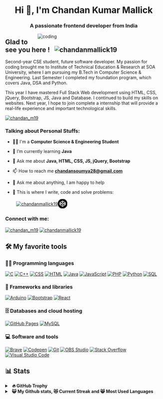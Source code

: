 <!-- ![logo](https://github.com/chandanmallick19/chandanmallick19/blob/main/header.png) -->
<h1 align="center">Hi 👋, I'm Chandan Kumar Mallick</h1>
<h3 align="center">A passionate frontend developer from India</h3>
<img align="right" alt="coding" width="400" src="https://i.pinimg.com/originals/e8/f4/53/e8f453469a3ec97ecd354df465d73913.gif">

## Glad to see you here ! &nbsp;&nbsp;<img src="https://komarev.com/ghpvc/?username=chandanmallick19&label=Profile%20views&color=0e75b6&style=flat" alt="chandanmallick19" />

Second-year CSE student, future software developer. My passion for coding brought me to Institute of Technical Education & Research at SOA University, where I am pursuing my B.Tech in Computer Science & Engineering. Last Semester I completed my foundation program, which covers Java, DSA and Python.

This year I have mastered Full Stack Web development using HTML, CSS, jQuery, Bootstrap, JS, Java and Database. I continued to build my skills on websites. Next year, I hope to join complete a internship that will provide a real-life experience and important technological skills.

<p align="left"> <a href="https://twitter.com/chandan_m19" target="blank"><img src="https://img.shields.io/twitter/follow/chandan_m19?logo=twitter&style=for-the-badge" alt="chandan_m19" /></a> </p>

### Talking about Personal Stuffs:
- 👨‍🎓 I'm a **Computer Science & Engineering Student**

- 🌱 I’m currently learning **Java**

- 💬 Ask me about **Java, HTML, CSS, JS, jQuery, Bootstrap**

- 📫 How to reach me **chandansoumya28@gmail.com**

- 💬 Ask me about anything, I am happy to help

- 💪 This is where I write, code and solve problems:

&nbsp;&nbsp;&nbsp;&nbsp;&nbsp;&nbsp;&nbsp;&nbsp;
<a href="https://github.com/chandanmallick19" target="_blank"><img align="center" src="https://raw.githubusercontent.com/rahuldkjain/github-profile-readme-generator/master/src/images/icons/Social/github.svg" alt="chandanmallick19" height="30" width="40" /></a><a href="https://codepen.io/chandan19" target="_blank"><img align="center" src="https://github.com/chandanmallick19/chandanmallick19/blob/main/codepan.jpg" alt="https://codepen.io/chandan19" height="30" width="30" /></a>

<h3 align="left">Connect with me:</h3>
<a href="https://twitter.com/chandan_m19" target="blank"><img align="center" src="https://raw.githubusercontent.com/rahuldkjain/github-profile-readme-generator/master/src/images/icons/Social/twitter.svg" alt="chandan_m19" height="30" width="40" /></a>
<a href="https://linkedin.com/in/chandanmallick19" target="blank"><img align="center" src="https://raw.githubusercontent.com/rahuldkjain/github-profile-readme-generator/master/src/images/icons/Social/linked-in-alt.svg" alt="chandanmallick19" height="30" width="40" /></a>
</p>

## 🛠️ My favorite tools

### 👨‍💻 Programming languages
<p>
    <a href="#"><img alt="C" src="https://custom-icon-badges.herokuapp.com/badge/C-03599C.svg?logo=c-in-hexagon&logoColor=white"></a>
    <a href="#"><img alt="C++" src="https://custom-icon-badges.herokuapp.com/badge/C++-9C033A.svg?logo=cpp2&logoColor=white"></a>
    <a href="#"><img alt="CSS" src="https://img.shields.io/badge/CSS-1572B6.svg?logo=css3&logoColor=white"></a>
    <a href="#"><img alt="HTML" src="https://img.shields.io/badge/HTML-E34F26.svg?logo=html5&logoColor=white"></a>
    <a href="#"><img alt="Java" src="https://img.shields.io/badge/Java-007396.svg?logo=java&logoColor=white"></a>
    <a href="#"><img alt="JavaScript" src="https://img.shields.io/badge/JavaScript-F7DF1E.svg?logo=javascript&logoColor=black"></a>
    <a href="#"><img alt="PHP" src="https://img.shields.io/badge/PHP-777BB4.svg?logo=php&logoColor=white"></a>
    <a href="#"><img alt="Python" src="https://img.shields.io/badge/Python-14354C.svg?logo=python&logoColor=white"></a>
    <a href="#"><img alt="SQL" src="https://custom-icon-badges.herokuapp.com/badge/SQL-025E8C.svg?logo=database&logoColor=white"></a>
</p>

### 🧰 Frameworks and libraries

<p>
    <a href="#"><img alt="Arduino" src="https://img.shields.io/badge/-Arduino-00979D?logo=Arduino&logoColor=white"></a>
    <a href="#"><img alt="Bootstrap" src="https://img.shields.io/badge/Bootstrap-7952B3.svg?logo=bootstrap&logoColor=white"></a>
    <a href="#"><img alt="React" src="https://img.shields.io/badge/React-20232a.svg?logo=react&logoColor=%2361DAFB"></a>
</p>

### 🗄️ Databases and cloud hosting

<p>
    <a href="#"><img alt="GitHub Pages" src="https://img.shields.io/badge/GitHub%20Pages-327FC7.svg?logo=github&logoColor=white"></a>
    <a href="#"><img alt="MySQL" src="https://img.shields.io/badge/MySQL-00f.svg?logo=mysql&logoColor=white"></a>
</p>

### 💻 Software and tools

<p>
    <a href="#"><img alt="Brave" src="https://img.shields.io/badge/-Brave-FB542B?logo=brave&logoColor=white"></a>
    <a href="#"><img alt="Codepen" src="https://img.shields.io/badge/Codepen-000000.svg?logo=codepen&logoColor=white"></a>
    <a href="#"><img alt="Git" src="https://img.shields.io/badge/Git-F05033.svg?logo=git&logoColor=white"></a>
    <a href="#"><img alt="OBS Studio" src="https://img.shields.io/badge/-OBS%20Studio-302E31?logo=obs-studio&logoColor=white"></a>
    <a href="#"><img alt="Stack Overflow" src="https://img.shields.io/badge/-Stack%20Overflow-FE7A16?logo=stack-overflow&logoColor=white"></a>
    <a href="#"><img alt="Visual Studio Code" src="https://img.shields.io/badge/Visual%20Studio%20Code-0078d7.svg?logo=visual-studio-code&logoColor=white"></a>
</p>

## 📊 Stats
<details>
  <summary>&nbsp;&nbsp;<b>🔥 GitHub Trophy</summary>
  <br/>
<p align="left"> <a href="https://github.com/ryo-ma/github-profile-trophy"><img src="https://github-profile-trophy.vercel.app/?username=chandanmallick19" alt="chandanmallick19" /></a> </p>
    </details>

<details>
  <summary>&nbsp;&nbsp;<b>😺 My Github stats, 😻 Current Streak and 😸 Most Used Languages</summary>
  <br/>
<p><img align="left" src="https://github-readme-stats.vercel.app/api/top-langs?username=chandanmallick19&show_icons=true&theme=dark&title_color=00e8ff&text_color=ffffff&locale=en&layout=compact" alt="chandanmallick19" /></p>

<p>&nbsp;<img align="center" src="https://github-readme-stats.vercel.app/api?username=chandanmallick19&show_icons=true&theme=dark&title_color=00d5ff&text_color=ffffff&locale=en" alt="chandanmallick19" /></p>

<p><img align="center" src="https://github-readme-streak-stats.herokuapp.com/?user=chandanmallick19&theme=dark" alt="chandanmallick19" /></p>
    </details>

